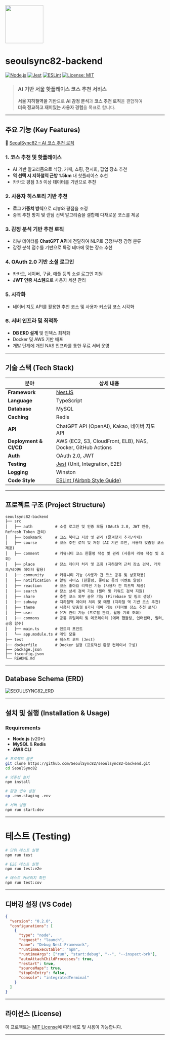 <img src="https://github.com/user-attachments/assets/460f7cb9-ccd1-4f5f-887a-55aad1eae418" width="120"/>

# seoulsync82-backend

[![Node.js](https://img.shields.io/badge/Node.js-20.x-brightgreen?style=flat&logo=node.js)](https://nodejs.org/)
[![Jest](https://img.shields.io/badge/Jest-100%25_Coverage-success?style=flat&logo=jest)](https://jestjs.io/)
[![ESLint](https://img.shields.io/badge/ESLint-Airbnb_Style_Guide-%23734CC2?style=flat&logo=eslint)](https://eslint.org/)
[![License: MIT](https://img.shields.io/github/license/SeoulSync82/seoulsync82-backend?color=blue)](https://github.com/SeoulSync82/seoulsync82-backend/blob/master/LICENSE)

> ### **AI 기반 서울 핫플레이스 코스 추천 서비스**  
> **서울 지하철역을 기반**으로 **AI 감정 분석**과 **코스 추천 로직**을 결합하여  
> **더욱 정교하고 재미있는 사용자 경험**을 목표로 합니다.

---

## 주요 기능 (Key Features)

🔗 [SeoulSync82 – AI 코스 추천 로직](https://ilikezzi.notion.site/SeoulSync82-49ca12c8af2346fdb083527c772f2eb3?pvs=4)

### 1. 코스 추천 및 핫플레이스

- AI 기반 알고리즘으로 식당, 카페, 쇼핑, 전시회, 팝업 장소 추천
- **역 선택 시 지하철역 근방 1.5km** 내 핫플레이스 추천
- 카카오 평점 3.5 이상 데이터를 기반으로 추천

### 2. 사용자 히스토리 기반 추천

- **로그 가중치 방식**으로 리뷰와 평점을 조정
- 중복 추천 방지 및 랜덤 선택 알고리즘을 결합해 다채로운 코스를 제공

### 3. 감정 분석 기반 추천 로직

- 리뷰 데이터를 **ChatGPT API**에 전달하여 NLP로 긍정/부정 감정 분류
- 감정 분석 점수를 기반으로 특정 테마에 맞는 장소 추천

### 4. OAuth 2.0 기반 소셜 로그인

- 카카오, 네이버, 구글, 애플 등의 소셜 로그인 지원
- **JWT 인증 시스템**으로 사용자 세션 관리

### 5. 시각화

- 네이버 지도 API를 활용한 추천 코스 및 사용자 커스텀 코스 시각화

### 6. 서버 인프라 및 최적화

- **DB ERD 설계** 및 인덱스 최적화
- Docker 및 AWS 기반 배포
- 개발 단계에 개인 NAS 인프라를 통한 무료 서버 운영

---

## 기술 스택 (Tech Stack)

| 분야                   | 상세 내용                                                   |
| ---------------------- | ----------------------------------------------------------- |
| **Framework**          | [NestJS](https://nestjs.com/)                               |
| **Language**           | TypeScript                                                  |
| **Database**           | MySQL                                                       |
| **Caching**            | Redis                                                       |
| **API**                | ChatGPT API (OpenAI), Kakao, 네이버 지도 API                |
| **Deployment & CI/CD** | AWS (EC2, S3, CloudFront, ELB), NAS, Docker, GitHub Actions |
| **Auth**               | OAuth 2.0, JWT                                              |
| **Testing**            | [Jest](https://jestjs.io/) (Unit, Integration, E2E)         |
| **Logging**            | Winston                                                     |
| **Code Style**         | [ESLint (Airbnb Style Guide)](https://github.com/airbnb/javascript) |

---

## 프로젝트 구조 (Project Structure)

```text
seoulsync82-backend
├── src
│   ├── auth          # 소셜 로그인 및 인증 모듈 (OAuth 2.0, JWT 인증, Refresh Token 관리)
│   ├── bookmark      # 코스 북마크 저장 및 관리 (즐겨찾기 추가/삭제)
│   ├── course        # 코스 추천 로직 및 저장 (AI 기반 추천, 사용자 맞춤형 코스 제공)
│   ├── comment       # 커뮤니티 코스 한줄평 작성 및 관리 (사용자 리뷰 작성 및 조회)
│   ├── place         # 장소 데이터 처리 및 조회 (지하철역 근처 장소 검색, 카카오/네이버 데이터 활용)
│   ├── community     # 커뮤니티 기능 (사용자 간 코스 공유 및 상호작용)
│   ├── notification  # 알림 서비스 (한줄평, 좋아요 등의 이벤트 알림)
│   ├── reaction      # 코스 좋아요 리액션 기능 (사용자 간 피드백 제공)
│   ├── search        # 장소 상세 검색 기능 (필터 및 키워드 검색 지원)
│   ├── share         # 추천 코스 외부 공유 기능 (Firebase 및 링크 생성)
│   ├── subway        # 지하철역 데이터 처리 및 매핑 (지하철 역 기반 코스 추천)
│   ├── theme         # 사용자 맞춤형 8가지 테마 기능 (테마별 장소 추천 로직)
│   ├── user          # 유저 관리 기능 (프로필 관리, 활동 기록 조회)
│   ├── commons       # 공통 유틸리티 및 데코레이터 (에러 핸들링, 인터셉터, 필터, 공용 함수)
│   ├── main.ts       # 엔트리 포인트
│   └── app.module.ts # 메인 모듈
├── test              # 테스트 코드 (Jest)
├── dockerfile        # Docker 설정 (프로덕션 환경 컨테이너 구성)
├── package.json
├── tsconfig.json
└── README.md
```

---

## Database Schema (ERD)

![SEOULSYNC82_ERD](https://github.com/user-attachments/assets/07376fbc-87f7-4599-b3b5-babab1943ad7)

---

## 설치 및 실행 (Installation & Usage)

### Requirements

- **Node.js** (v20+)
- **MySQL** & **Redis**
- **AWS CLI**

```bash
# 프로젝트 클론
git clone https://github.com/SeoulSync82/seoulsync82-backend.git
cd SeoulSync82

# 의존성 설치
npm install

# 환경 변수 설정
cp .env.staging .env

# 서버 실행
npm run start:dev
```

---

# 테스트 (Testing)

```bash
# 단위 테스트 실행
npm run test

# E2E 테스트 실행
npm run test:e2e

# 테스트 커버리지 확인
npm run test:cov
```

---

## 디버깅 설정 (VS Code)

```json
{
  "version": "0.2.0",
  "configurations": [
    {
      "type": "node",
      "request": "launch",
      "name": "Debug Nest Framework",
      "runtimeExecutable": "npm",
      "runtimeArgs": ["run", "start:debug", "--", "--inspect-brk"],
      "autoAttachChildProcesses": true,
      "restart": true,
      "sourceMaps": true,
      "stopOnEntry": false,
      "console": "integratedTerminal"
    }
  ]
}
```

---

## 라이선스 (License)

이 프로젝트는 [MIT License](./LICENSE)에 따라 배포 및 사용이 가능합니다.

---
